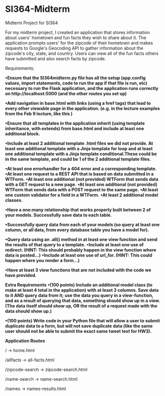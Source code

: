 # SI364-Midterm
Midterm Project for SI364

For my midterm project, I created an application that stores information about users' hometown and fun facts they wish to share about it. The application prompts users' for the zipcode of their hometown and makes requests to Google's Geocoding API to gather information about the zipcode's city, state, and country. Users can view all of the fun facts others have submitted and also search facts by zipcode. 

Requirements:

 **•Ensure that the SI364midterm.py file has all the setup (app.config values, import statements, code to run the app if that file is run, etc) necessary to run the Flask application, and the application runs correctly on http://localhost:5000 (and the other routes you set up)**
 
 **•Add navigation in base.html with links (using a href tags) that lead to every other viewable page in the application. (e.g. in the lecture examples from the Feb 9 lecture, like this )**
 
 **•Ensure that all templates in the application inherit (using template inheritance, with extends) from base.html and include at least one additional block.**
 
 **•Include at least 2 additional template .html files we did not provide.
 At least one additional template with a Jinja template for loop and at least one additional template with a Jinja template conditional.These could be in the same template, and could be 1 of the 2 additional template files.**
 
 **•At least one errorhandler for a 404 error and a corresponding template.**
 **•At least one request to a REST API that is based on data submitted in a WTForm.**
 **•At least one additional (not provided) WTForm that sends data with a GET request to a new page.**
 **•At least one additional (not provided) WTForm that sends data with a POST request to the same page.**
 **•At least one custom validator for a field in a WTForm.**
 **•At least 2 additional model classes.**
 
 **•Have a one:many relationship that works properly built between 2 of your models.
 Successfully save data to each table.**
 
 **•Successfully query data from each of your models (so query at least one column, or all data, from every database table you have a model for).**
 
 **•Query data using an .all() method in at least one view function and send the results of that query to a template.**
 **•Include at least one use of redirect. (HINT: This should probably happen in the view function where data is posted...)**
 **•Include at least one use of url_for. (HINT: This could happen where you render a form...)**
 
 **•Have at least 3 view functions that are not included with the code we have provided.**
 
 **Extra Requirements**
 **•(100 points) Include an additional model class (to make at least 4 total in the application) with at least 3 columns. Save data to it AND query data from it; use the data you query in a view-function, and as a result of querying that data, something should show up in a view. (The data itself should show up, OR the result of a request made with the data should show up.)**

**•(100 points) Write code in your Python file that will allow a user to submit duplicate data to a form, but will not save duplicate data (like the same user should not be able to submit the exact same tweet text for HW3).**
 
 **Application Routes**
 
 
 / -> home.html
 
 
 /allfacts -> all-facts.html
 
 
 /zipcode-search -> zipcode-search.html
 
 
 /name-search -> name-search.html
 
 
 /names -> names-results.html
 
 
 
 
 
